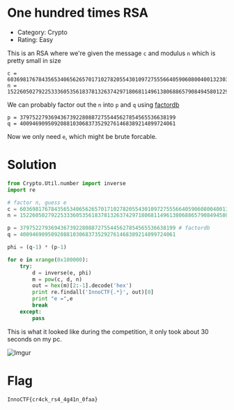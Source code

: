 # One hundred times RSA

- Category: Crypto
- Rating: Easy

This is an RSA where we're given the message `c` and modulus `n` which is pretty small in size

```
c = 603698176784356534065626570171027820554301097275556640590608004001323036552071482035740091533040756
n = 1522605027922533360535618378132637429718068114961380688657908494580122963258952897654000350692006139
```
We can probably factor out the `n` into `p` and `q` using [factordb](factordb.com)
```
p = 37975227936943673922808872755445627854565536638199 
q = 40094690950920881030683735292761468389214899724061
```

Now we only need `e`, which might be brute forcable.

# Solution

```python
from Crypto.Util.number import inverse
import re

# factor n, guess e
c = 603698176784356534065626570171027820554301097275556640590608004001323036552071482035740091533040756
n = 1522605027922533360535618378132637429718068114961380688657908494580122963258952897654000350692006139

p = 37975227936943673922808872755445627854565536638199 # factordb
q = 40094690950920881030683735292761468389214899724061

phi = (q-1) * (p-1)

for e in xrange(0x100000):
    try:
        d = inverse(e, phi)
        m = pow(c, d, n)
        out = hex(m)[2:-1].decode('hex')
        print re.findall('InnoCTF{.*}', out)[0]
        print "e =",e
        break
    except:
        pass
```
This is what it looked like during the competition, it only took about 30 seconds on my pc.

![Imgur](https://i.imgur.com/Xmgby1R.png)

# Flag

`InnoCTF{cr4ck_rs4_4g41n_0faa}`
